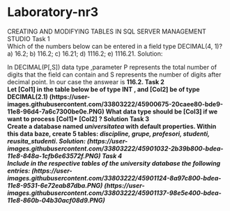 # Laboratory-nr3
CREATING AND MODIFYING TABLES IN SQL SERVER MANAGEMENT STUDIO
<h>Task 1</h><br>
Which of the numbers below can be entered in a field type DECIMAL(4, 1)?
a) 16.2; b) 116.2; c) 16.21; d) 1116.2; e) 1116.21.
<h>Solution:</h>
<p> In DECIMAL(P[,S]) data type ,parameter P represents the total number of digits that the field can contain and S represents the number of digits after decimal point. In our case the answear is <b>116.2.
<h>Task 2<h><br>
Let [Col1] in the table below be of type INT , and [Col2] be of type DECIMAL(2.1) 
(https://user-images.githubusercontent.com/33803222/45900675-20caee80-bde9-11e8-96d4-7a6c7300be0e.PNG)
  What data type should be [Col3] if we want to process [Col1]* [Col2] ?
<h>Solution<h>
<h>Task 3<h><br> 
  Create a database named <i>universitatea</i> with default properties. Within this data baze, create 5 tables: <i>discipline, grupe, profesori, studenti, reusita_studenti.
<h>Solution:</h>  
  (https://user-images.githubusercontent.com/33803222/45901032-2b39b800-bdea-11e8-848a-1cfb6e63572f.PNG)
<h>Task 4<h><br>
Include in the respective tables of the university database the following entries:
  (https://user-images.githubusercontent.com/33803222/45901124-8a97c800-bdea-11e8-9531-6e72eab87dba.PNG)
  (https://user-images.githubusercontent.com/33803222/45901137-98e5e400-bdea-11e8-860b-04b30acf08d9.PNG)

